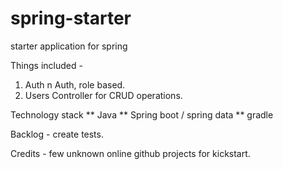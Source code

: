 # spring-starter
starter application for spring

Things included - 
1. Auth n Auth, role based.
2. Users Controller for CRUD operations.

Technology stack
** Java
** Spring boot / spring data
** gradle

Backlog - create tests.

Credits - few unknown online github  projects for kickstart.
